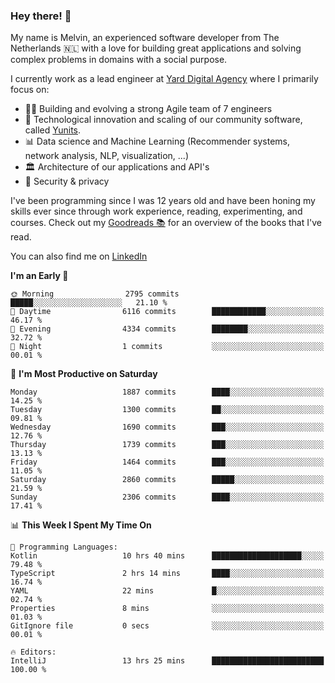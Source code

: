 ### Hey there! 👋

My name is Melvin, an experienced software developer from The Netherlands 🇳🇱 with a love for building great applications and solving complex problems in domains with a social purpose. 

I currently work as a lead engineer at [Yard Digital Agency](https://github.com/yardinternet) where I primarily focus on:

* 👏🏼 Building and evolving a strong Agile team of 7 engineers
* 🚀 Technological innovation and scaling of our community software, called [Yunits](https://www.yunits.com/).
* 📊 Data science and Machine Learning (Recommender systems, network analysis, NLP, visualization, ...)
* 🏛 Architecture of our applications and API's
* 🔐 Security & privacy

I've been programming since I was 12 years old and have been honing my skills ever since through work experience, reading, experimenting, and courses.
Check out my [Goodreads 📚](https://goodreads.com/melvinkoopmans) for an overview of the books that I've read. 

You can also find me on [LinkedIn](https://www.linkedin.com/in/melvinkoopmans)

<!--START_SECTION:waka-->
**I'm an Early 🐤** 

```text
🌞 Morning                2795 commits        █████░░░░░░░░░░░░░░░░░░░░   21.10 % 
🌆 Daytime                6116 commits        ████████████░░░░░░░░░░░░░   46.17 % 
🌃 Evening                4334 commits        ████████░░░░░░░░░░░░░░░░░   32.72 % 
🌙 Night                  1 commits           ░░░░░░░░░░░░░░░░░░░░░░░░░   00.01 % 
```
📅 **I'm Most Productive on Saturday** 

```text
Monday                   1887 commits        ████░░░░░░░░░░░░░░░░░░░░░   14.25 % 
Tuesday                  1300 commits        ██░░░░░░░░░░░░░░░░░░░░░░░   09.81 % 
Wednesday                1690 commits        ███░░░░░░░░░░░░░░░░░░░░░░   12.76 % 
Thursday                 1739 commits        ███░░░░░░░░░░░░░░░░░░░░░░   13.13 % 
Friday                   1464 commits        ███░░░░░░░░░░░░░░░░░░░░░░   11.05 % 
Saturday                 2860 commits        █████░░░░░░░░░░░░░░░░░░░░   21.59 % 
Sunday                   2306 commits        ████░░░░░░░░░░░░░░░░░░░░░   17.41 % 
```


📊 **This Week I Spent My Time On** 

```text
💬 Programming Languages: 
Kotlin                   10 hrs 40 mins      ████████████████████░░░░░   79.48 % 
TypeScript               2 hrs 14 mins       ████░░░░░░░░░░░░░░░░░░░░░   16.74 % 
YAML                     22 mins             █░░░░░░░░░░░░░░░░░░░░░░░░   02.74 % 
Properties               8 mins              ░░░░░░░░░░░░░░░░░░░░░░░░░   01.03 % 
GitIgnore file           0 secs              ░░░░░░░░░░░░░░░░░░░░░░░░░   00.01 % 

🔥 Editors: 
IntelliJ                 13 hrs 25 mins      █████████████████████████   100.00 % 
```


<!--END_SECTION:waka-->
